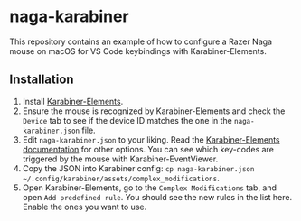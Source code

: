 # naga-karabiner

This repository contains an example of how to configure a Razer Naga mouse on macOS for VS Code keybindings with Karabiner-Elements.

## Installation

1. Install [Karabiner-Elements](https://karabiner-elements.pqrs.org/).
2. Ensure the mouse is recognized by Karabiner-Elements and check the `Device` tab to see if the device ID matches the one in the `naga-karabiner.json` file.
3. Edit `naga-karabiner.json` to your liking. Read the [Karabiner-Elements documentation](https://karabiner-elements.pqrs.org/docs/json/) for other options. You can see which key-codes are triggered by the mouse with Karabiner-EventViewer.
4. Copy the JSON into Karabiner config: `cp naga-karabiner.json ~/.config/karabiner/assets/complex_modifications`.
5. Open Karabiner-Elements, go to the `Complex Modifications` tab, and open `Add predefined rule`. You should see the new rules in the list here. Enable the ones you want to use.
